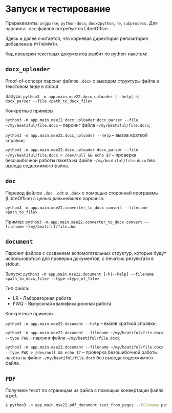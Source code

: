 # Запуск и тестирование

Пререквизиты: `argparse`, `python-docx`, `docx2python`, `re`, `subprocess`. Для парсинга `.doc`-файлов потребуется
LibreOffice.

Здесь и далее считается, что корневая директория репозитория добавлена в `PYTHONPATH`.

Код проверки текстовых документов разбит по python-пакетам:

## `docx_uploader`

Proof-of-concept парсинг файлов `.docx` с выводом структуры
файла в текстовом виде в stdout.

Запуск: `python3 -m app.main.mse22.docx_uploader [--help|-h] docx_parser --file <path_to_docx_file>`

Конкретные примеры:

`python3 -m app.main.mse22.docx_uploader docx_parser --file ~/my/beatiful/file.docx`
– парсинг файла `~/my/beatiful/file.docx`;

`python3 -m app.main.mse22.docx_uploader --help`
– вызов краткой справки;

`python3 -m app.main.mse22.docx_uploader docx_parser --file ~/my/beatiful/file.docx > /dev/null && echo $?`
– проверка безошибочной работы пакета на файле `~/my/beatiful/file.docx` без
вывода содержимого файла.

## `doc`

Перевод файлов `.doc`, `.odt` в `.docx` с помощью сторонней программы (LibreOffice) с целью дальнейшего парсинга.

`python3 -m app.main.mse22.converter_to_docx convert --filename <path_to_file>`

Пример: `python3 -m app.main.mse22.converter_to_docx convert --filename ~/my/beatiful/file.doc`

## `document`

Парсинг файлов с созданием вспомогательных структур, которые будут
использоваться для проверки документов, с печатью результата в stdout.

Запуск: `python3 -m app.main.mse22.document [-h|--help] --filename <path_to_docx_file> --type <type_of_file>`

Тип файла:

- LR - Лабораторная работа
- FWQ - Выпускная квалификационная работа

Конкретные примеры:

`python3 -m app.main.mse22.document --help`
– вызов краткой справки;

`python3 -m app.main.mse22.document --filename ~/my/beatiful/file.docx --type FWQ`
– парсинг файла `~/my/beatiful/file.docx`;

`python3 -m app.main.mse22.document --filename ~/my/beatiful/file.docx --type FWQ > /dev/null && echo $?`
– проверка безошибочной работы пакета на файле `~/my/beatiful/file.docx` без
вывода содержимого файла.

## `PDF`

Получаем текст по страницам из файла с помощью конвертации файла в pdf.

```bash
$ python3 -m app.main.mse22.pdf_document text_from_pages --filename path_to_file
```
